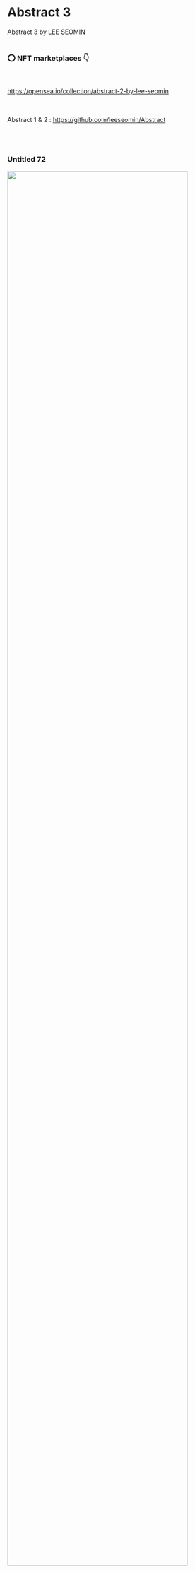 # Abstract 3
Abstract 3 by LEE SEOMIN
 <br/><br/>
 
 ### :o: NFT marketplaces  :point_down:


 <br/><br/>
https://opensea.io/collection/abstract-2-by-lee-seomin

 <br/><br/>
Abstract 1 & 2 : https://github.com/leeseomin/Abstract


 <br/><br/>
 ### Untitled 72

 <img src="https://github.com/leeseomin/Abstract3/blob/main/art/Untitled72.png" width="90%">    
 
 <br/><br/>
 
 
 ### Untitled 73

 <img src="https://github.com/leeseomin/Abstract3/blob/main/art/Untitled73.png" width="90%">    
 
 <br/><br/>
 
 
### Untitled 82

 <img src="https://github.com/leeseomin/Abstract3/blob/main/art/Untitled82.png" width="90%">    
 
 <br/><br/>
 
 
 
 
 
 
 
 
 
 
 
 
 
 
 ### Author and Creator
 
 LEE SEOMIN
 
 https://linktr.ee/techne_0_1
   <br/> 
 https://github.com/leeseomin 
  <br/> 
 https://twitter.com/Techne_0_1
 <br/><br/>
 
 
